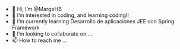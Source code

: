 - 👋 Hi, I’m @MargeHB
- 👀 I’m interested in coding, and learning coding!!
- 🌱 I’m currently learning Desarrollo de aplicaciones JEE con Spring Framework
- 💞️ I’m looking to collaborate on ...
- 📫 How to reach me ...

<!---
MargeHB/MargeHB is a ✨ special ✨ repository because its `README.md` (this file) appears on your GitHub profile.
You can click the Preview link to take a look at your changes.
--->
